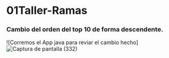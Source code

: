 # 01Taller-Ramas
### Cambio del orden del top 10 de forma descendente.
![Corremos el App java para reviar el cambio hecho] ![Captura de pantalla (332)](https://github.com/MichelleArreaga/01Taller-Ramas/assets/137111495/daf16a3d-07aa-4f0b-886d-d6528f04d61e)

